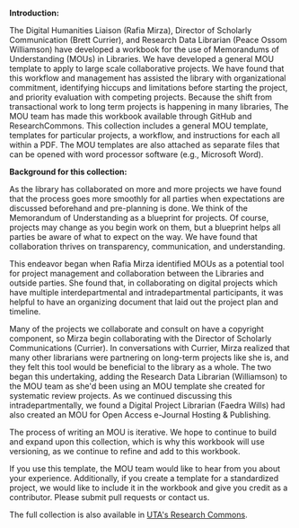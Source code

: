 
<p><strong>Introduction:</strong></p>

The Digital Humanities Liaison (Rafia Mirza), Director of Scholarly Communication (Brett Currier), and Research Data Librarian (Peace Ossom Williamson) have developed a workbook for the use of Memorandums of Understanding (MOUs) in Libraries.  We have developed a general MOU template to apply to large scale collaborative projects.  We have found that this workflow and management has assisted the library with organizational commitment, identifying hiccups and limitations before starting the project, and priority evaluation with competing projects. Because the shift from transactional work to long term projects is happening in many libraries, The MOU team has made this workbook available through GitHub and ResearchCommons. This collection includes a general MOU template, templates for particular projects, a workflow, and instructions for each all within a PDF. The MOU templates are also attached as separate files that can be opened with word processor software (e.g., Microsoft Word). 

<p><strong>Background for this collection:</strong></p>

As the library has collaborated on more and more projects we have found that the process goes more smoothly for all parties when expectations are discussed beforehand and  pre-planning is done. We think of the Memorandum of Understanding as a blueprint for projects. Of course, projects may change as you begin work on them, but a blueprint helps all parties be aware of what to expect on the way.  We have found that collaboration thrives on transparency, communication, and understanding.  

This endeavor began when Rafia Mirza identified MOUs as a potential tool for project management and collaboration between the Libraries and outside parties. She found that, in collaborating on digital projects which have multiple interdepartmental and intradepartmental participants,  it was helpful to have an organizing document that laid out the project plan and timeline.

Many of the projects we collaborate and consult on have a copyright component, so Mirza begin collaborating with the Director of Scholarly Communications (Currier). In conversations with Currier, Mirza realized that many other librarians were partnering on long-term projects like she is, and they felt this tool would be beneficial to the library as a whole. The two began this undertaking, adding the Research Data Librarian (Williamson) to the MOU team as she'd been using an MOU template she created for systematic review projects. As we continued discussing this intradepartmentally, we found a Digital Project Librarian (Faedra Wills) had also created an MOU for Open Access e-Journal Hosting & Publishing.

The process of writing an MOU is iterative.  We hope to continue to build and expand upon this collection, which is why this workbook will use versioning, as we continue to refine and add to this workbook. 

If you use this template, the MOU team would like to hear from you about your experience. Additionally, if you create a template for a standardized project, we would like to include it in the workbook and give you credit as a contributor. Please submit pull requests or contact us.

The full collection is also available in  <a href="https://uta-ir.tdl.org/uta-ir/handle/10106/25646">UTA's Research Commons</a>.


